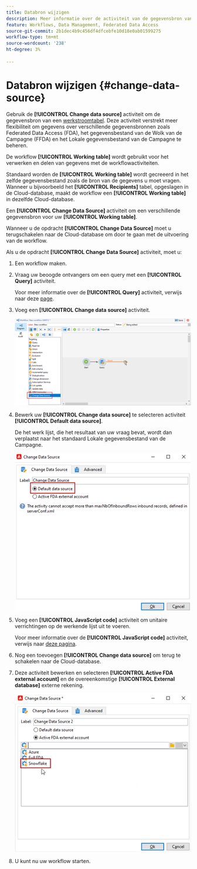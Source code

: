 ```yaml
---
title: Databron wijzigen
description: Meer informatie over de activiteit van de gegevensbron van de Verandering
feature: Workflows, Data Management, Federated Data Access
source-git-commit: 2b1dec4b9c456df4dfcebfe10d18e0ab01599275
workflow-type: tm+mt
source-wordcount: '238'
ht-degree: 3%

---
```


# Databron wijzigen {#change-data-source}

Gebruik de **[!UICONTROL Change data source]** activiteit om de gegevensbron van een [werkstroomtabel](use-workflow-data.md#workflow-temporary-work-table). Deze activiteit verstrekt meer flexibiliteit om gegevens over verschillende gegevensbronnen zoals Federated Data Access (FDA), het gegevensbestand van de Wolk van de Campagne (FFDA) en het Lokale gegevensbestand van de Campagne te beheren.

De workflow **[!UICONTROL Working table]** wordt gebruikt voor het verwerken en delen van gegevens met de workflowactiviteiten.

Standaard worden de **[!UICONTROL Working table]** wordt gecreeerd in het zelfde gegevensbestand zoals de bron van de gegevens u moet vragen.
Wanneer u bijvoorbeeld het **[!UICONTROL Recipients]** tabel, opgeslagen in de Cloud-database, maakt de workflow een **[!UICONTROL Working table]** in dezelfde Cloud-database.

Een **[!UICONTROL Change Data Source]** activiteit om een verschillende gegevensbron voor uw **[!UICONTROL Working table]**.

Wanneer u de opdracht **[!UICONTROL Change Data Source]** moet u terugschakelen naar de Cloud-database om door te gaan met de uitvoering van de workflow.

Als u de opdracht **[!UICONTROL Change Data Source]** activiteit, moet u:

1. Een workflow maken.

1. Vraag uw beoogde ontvangers om een query met een **[!UICONTROL Query]** activiteit.

   Voor meer informatie over de **[!UICONTROL Query]** activiteit, verwijs naar deze [page](query.md#create-a-query).

1. Voeg een **[!UICONTROL Change data source]** activiteit.

   ![](assets/change-data-source.png)

1. Bewerk uw **[!UICONTROL Change data source]** te selecteren activiteit **[!UICONTROL Default data source]**.

   De het werk lijst, die het resultaat van uw vraag bevat, wordt dan verplaatst naar het standaard Lokale gegevensbestand van de Campagne.

   ![](assets/change-data-source_2.png)

1. Voeg een **[!UICONTROL JavaScript code]** activiteit om unitaire verrichtingen op de werkende lijst uit te voeren.

   Voor meer informatie over de **[!UICONTROL JavaScript code]** activiteit, verwijs naar [deze pagina](sql-code-and-javascript-code.md#javascript-code).

1. Nog een toevoegen **[!UICONTROL Change data source]** om terug te schakelen naar de Cloud-database.

1. Deze activiteit bewerken en selecteren **[!UICONTROL Active FDA external account]** en de overeenkomstige **[!UICONTROL External database]** externe rekening.

   ![](assets/change-data-source_3.png)

1. U kunt nu uw workflow starten.
